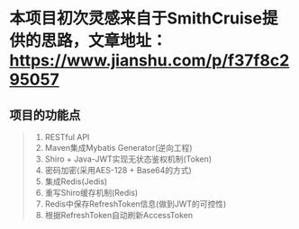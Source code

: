 # 本项目初次灵感来自于SmithCruise提供的思路，文章地址：https://www.jianshu.com/p/f37f8c295057
## 项目的功能点
>1. RESTful API
>2. Maven集成Mybatis Generator(逆向工程)
>3. Shiro + Java-JWT实现无状态鉴权机制(Token)
>4. 密码加密(采用AES-128 + Base64的方式)
>5. 集成Redis(Jedis)
>6. 重写Shiro缓存机制(Redis)
>7. Redis中保存RefreshToken信息(做到JWT的可控性)
>8. 根据RefreshToken自动刷新AccessToken
